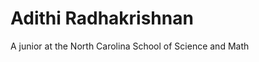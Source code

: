 <!---# adithi-r.github.io--->
# Adithi Radhakrishnan
A junior at the North Carolina School of Science and Math
